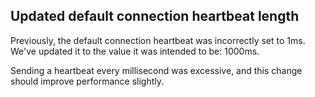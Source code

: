 ## Updated default connection heartbeat length

Previously, the default connection heartbeat was incorrectly set to 1ms. We've updated it to the value it was intended to be: 1000ms.

Sending a heartbeat every millisecond was excessive, and this change should improve performance slightly.
